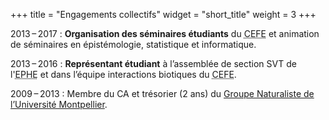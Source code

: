 +++
title = "Engagements collectifs"
widget = "short_title"
weight = 3
+++


2013 – 2017
: **Organisation des séminaires étudiants** du <abbr Title="Centre d'Écologie Fonctionnelle et Évolutive">CEFE</abbr> et animation de séminaires en épistémologie, statistique et informatique. 

2013 – 2016
: **Représentant étudiant** à l’assemblée de section SVT de l'<abbr Title="École Pratique des Hautes Études">EPHE</abbr> et dans l’équipe interactions biotiques du <abbr Title="Centre d'Écologie Fonctionnelle et Évolutive">CEFE</abbr>. 

2009 – 2013
: Membre du CA et trésorier (2 ans) du [Groupe Naturaliste de l’Université Montpellier](http://www.gnum.fr/). 